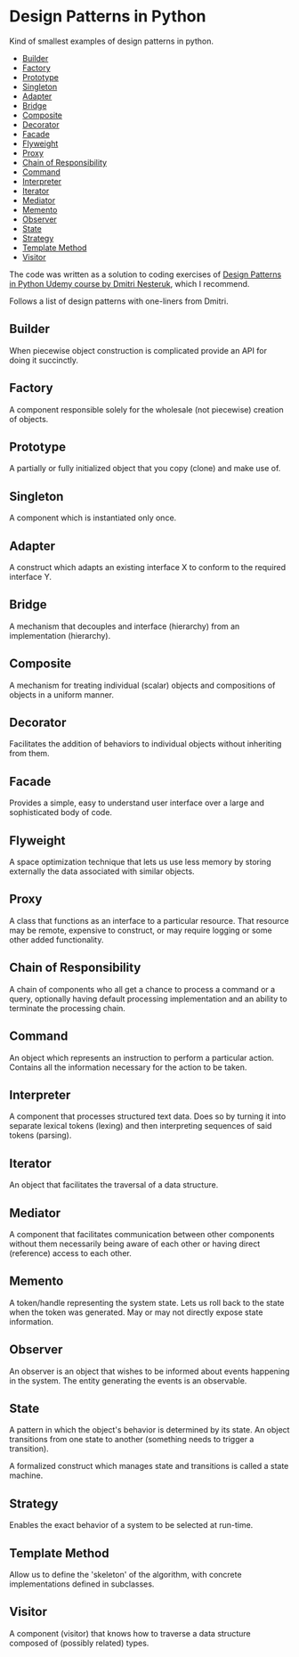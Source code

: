 # Design Patterns in Python

Kind of smallest examples of design patterns in python.

<!-- TOC GFM -->

* [Builder](#builder)
* [Factory](#factory)
* [Prototype](#prototype)
* [Singleton](#singleton)
* [Adapter](#adapter)
* [Bridge](#bridge)
* [Composite](#composite)
* [Decorator](#decorator)
* [Facade](#facade)
* [Flyweight](#flyweight)
* [Proxy](#proxy)
* [Chain of Responsibility](#chain-of-responsibility)
* [Command](#command)
* [Interpreter](#interpreter)
* [Iterator](#iterator)
* [Mediator](#mediator)
* [Memento](#memento)
* [Observer](#observer)
* [State](#state)
* [Strategy](#strategy)
* [Template Method](#template-method)
* [Visitor](#visitor)

<!-- /TOC -->

The code was written as a solution to coding exercises of [Design Patterns in Python Udemy course by Dmitri Nesteruk](https://www.udemy.com/course/design-patterns-python/#instructor-1),  which I recommend.

Follows a list of design patterns with one-liners from Dmitri.

## Builder

When piecewise object construction is complicated provide an API for doing it succinctly.

## Factory

A component responsible solely for the wholesale (not piecewise) creation of objects.

## Prototype

A partially or fully initialized object that you copy (clone) and make use of.

## Singleton

A component which is instantiated only once.

## Adapter

A construct which adapts an existing interface X to conform to the required interface Y.

## Bridge

A mechanism that decouples and interface (hierarchy) from an implementation (hierarchy).

## Composite

A mechanism for treating individual (scalar) objects and compositions of objects in a uniform manner.

## Decorator

Facilitates the addition of behaviors to individual objects without inheriting from them.

## Facade

Provides a simple, easy to understand user interface over a large and sophisticated body of code.

## Flyweight

A space optimization technique that lets us use less memory by storing externally the data associated with similar objects.

## Proxy

A class that functions as an interface to a particular resource. That resource may be remote, expensive to construct, or may require logging or some other added functionality.

## Chain of Responsibility

A chain of components who all get a chance to process a command or a query, optionally having default processing implementation and an ability to terminate the processing chain.

## Command

An object which represents an instruction to perform a particular action. Contains all the information necessary for the action to be taken.

## Interpreter

A component that processes structured text data. Does so by turning it into separate lexical tokens (lexing) and then interpreting sequences of said tokens (parsing).

## Iterator

An object that facilitates the traversal of a data structure.

## Mediator

A component that facilitates communication between other components without them necessarily being aware of each other or having direct (reference) access to each other.

## Memento

A token/handle representing the system state. Lets us roll back to the state when the token was generated. May or may not directly expose state information.

## Observer

An observer is an object that wishes to be informed about events happening in the system. The entity generating the events is an observable.

## State

 A pattern in which the object's behavior is determined by its state. An object transitions from one state to another (something needs to trigger a transition).

A formalized construct which manages state and transitions is called a state machine.

## Strategy

Enables the exact behavior of a system to be selected at run-time.

## Template Method

Allow us to define the 'skeleton' of the algorithm, with concrete implementations defined in subclasses.

## Visitor

A component (visitor) that knows how to traverse a data structure composed of (possibly related) types.

